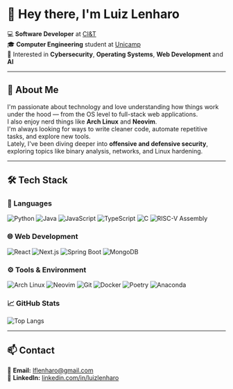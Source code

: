 # 👋 Hey there, I'm Luiz Lenharo  

💻 **Software Developer** at [CI&T](https://ciandt.com)  
🎓 **Computer Engineering** student at [Unicamp](https://www.unicamp.br/)  
🔐 Interested in **Cybersecurity**, **Operating Systems**, **Web Development** and **AI**

---

## 🧠 About Me  

I'm passionate about technology and love understanding how things work under the hood — from the OS level to full-stack web applications.  
I also enjoy nerd things like **Arch Linux** and **Neovim**.  
I'm always looking for ways to write cleaner code, automate repetitive tasks, and explore new tools.  
Lately, I've been diving deeper into **offensive and defensive security**, exploring topics like binary analysis, networks, and Linux hardening.  

---

## 🛠️ Tech Stack  

### 💬 Languages  
![Python](https://img.shields.io/badge/-Python-3776AB?style=flat&logo=python&logoColor=white)
![Java](https://img.shields.io/badge/-Java-000000?style=flat&logo=openjdk&logoColor=white)
![JavaScript](https://img.shields.io/badge/-JavaScript-F7DF1E?style=flat&logo=javascript&logoColor=black)
![TypeScript](https://img.shields.io/badge/-TypeScript-3178C6?style=flat&logo=typescript&logoColor=white)
![C](https://img.shields.io/badge/-C-00599C?style=flat&logo=c&logoColor=white)
![RISC-V Assembly](https://img.shields.io/badge/-RISC--V%20Assembly-323330?style=flat&logo=assemblyscript&logoColor=white)

### 🌐 Web Development  
![React](https://img.shields.io/badge/-React-61DAFB?style=flat&logo=react&logoColor=black)
![Next.js](https://img.shields.io/badge/-Next.js-000000?style=flat&logo=nextdotjs&logoColor=white)
![Spring Boot](https://img.shields.io/badge/-SpringBoot-6DB33F?style=flat&logo=springboot&logoColor=white)
![MongoDB](https://img.shields.io/badge/-MongoDB-47A248?style=flat&logo=mongodb&logoColor=white)

### ⚙️ Tools & Environment  
![Arch Linux](https://img.shields.io/badge/-Arch%20Linux-1793D1?style=flat&logo=archlinux&logoColor=white)
![Neovim](https://img.shields.io/badge/-Neovim-57A143?style=flat&logo=neovim&logoColor=white)
![Git](https://img.shields.io/badge/-Git-F05032?style=flat&logo=git&logoColor=white)
![Docker](https://img.shields.io/badge/-Docker-2496ED?style=flat&logo=docker&logoColor=white)
![Poetry](https://img.shields.io/badge/-Poetry-60A5FA?style=flat&logo=python&logoColor=white)
![Anaconda](https://img.shields.io/badge/-Anaconda-44A833?style=flat&logo=anaconda&logoColor=white)

### 📈 GitHub Stats  
![Top Langs](https://github-readme-stats.vercel.app/api/top-langs/?username=LuizLenharo&layout=compact&theme=tokyonight)

---

## 📫 Contact  

📧 **Email:** [lflenharo@gmail.com](mailto:lflenharo@gmail.com)  
💼 **LinkedIn:** [linkedin.com/in/luizlenharo](https://linkedin.com/in/luizlenharo)  

<!--
---

## 📚 Featured Projects  

- 🔍 **[AI Campaign Analyzer](#)** — AI-powered platform for analyzing paid advertising campaigns  
- ⚡ **[Image Sobel Filter - DE1-SoC](#)** — VHDL implementation with UART communication  
- 💬 **[LangChain Chatbot](#)** — Chatbot built with Python and LangChain  

*(more projects available below 👇)*  

---

## 📈 GitHub Stats  

![GitHub Stats](https://github-readme-stats.vercel.app/api?username=LuizLenharo&show_icons=true&theme=tokyonight)  

---

> “Talk is cheap. Show me the code.” – Linus Torvalds

<!--
**luizlenharo/luizlenharo** is a ✨ _special_ ✨ repository because its `README.md` (this file) appears on your GitHub profile.

Here are some ideas to get you started:

- 🔭 I’m currently working on ...
- 🌱 I’m currently learning ...
- 👯 I’m looking to collaborate on ...
- 🤔 I’m looking for help with ...
- 💬 Ask me about ...
- 📫 How to reach me: ...
- 😄 Pronouns: ...
- ⚡ Fun fact: ...
-->
